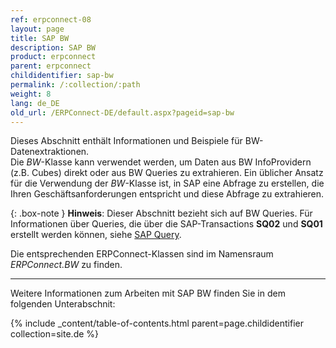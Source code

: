 ```yaml
---
ref: erpconnect-08
layout: page
title: SAP BW
description: SAP BW
product: erpconnect
parent: erpconnect
childidentifier: sap-bw
permalink: /:collection/:path
weight: 8
lang: de_DE
old_url: /ERPConnect-DE/default.aspx?pageid=sap-bw
---
```


Dieses Abschnitt enthält Informationen und Beispiele für BW-Datenextraktionen. <br>
Die *BW*-Klasse kann verwendet werden, um Daten aus BW InfoProvidern (z.B. Cubes) direkt oder aus BW Queries zu extrahieren. 
Ein üblicher Ansatz für die Verwendung der *BW*-Klasse ist, in SAP eine Abfrage zu erstellen, die Ihren Geschäftsanforderungen entspricht und diese Abfrage zu extrahieren.

{: .box-note }
**Hinweis**: Dieser Abschnitt bezieht sich auf BW Queries. Für Informationen über Queries, die über die SAP-Transactions **SQ02** und **SQ01** erstellt werden können, siehe [SAP Query](./sap-queries).

Die entsprechenden ERPConnect-Klassen sind im Namensraum *ERPConnect.BW* zu finden.

****
Weitere Informationen zum Arbeiten mit SAP BW finden Sie in dem folgenden Unterabschnit:

{% include _content/table-of-contents.html parent=page.childidentifier collection=site.de %}
